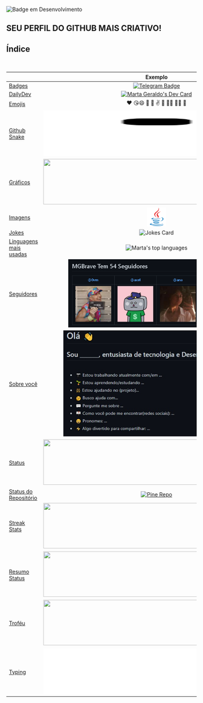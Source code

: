 
![Badge em Desenvolvimento](http://img.shields.io/static/v1?label=STATUS&message=EM%20DESENVOLVIMENTO&color=GREEN&style=for-the-badge)

## SEU PERFIL DO GITHUB MAIS CRIATIVO!


## Índice

<br>

|| Exemplo|
|---|:---:|
| [Badges](./badge.md)|[![Telegram Badge](https://img.shields.io/badge/Telegram-2CA5E0?style=for-the-badge&logo=telegram&logoColor=white)]()|
| [DailyDev](./dailyDev.md)|<a href="https://app.daily.dev/mggdev"><img src="https://api.daily.dev/devcards/v2/NTVMhhsT6Pq1Wbj345gSh.png?type=default&r=pri" width="150" alt="Marta Geraldo's Dev Card"/></a>|
| [Emojis](./emoji.md)|❤️ 😘😄 🥰 🙊 ✌️ 👩 👩‍🎓 👨‍💻 🦋|
| [Github Snake](./snake.md)|<img src="https://github.com/MGBrave/MGBrave/blob/output/github-contribution-grid-snake.svg" height="120" width="600">|
|[Gráficos](./graficos.md)| <img src="https://starchart.cc/MGBrave/badges.svg" height="120" width="600"> |
|[Imagens](./image.md)|<img src="https://raw.githubusercontent.com/devicons/devicon/master/icons/java/java-original.svg" alt="java" width="50" height="50"/>|
|[Jokes](./jokes.md)|![Jokes Card](https://readme-jokes.vercel.app/api)|
|[Linguagens mais usadas](./linguagensUsadas.md)| ![Marta's top languages](https://github-readme-stats.vercel.app/api/top-langs/?username=MGBrave&theme=blue-green)|
|[Seguidores](./followers.md)|<img src="https://github.com/MGBrave/things-for-your-github-profile/blob/main/img/followers.png?raw=true"  height="180" > |
| [Sobre você](./comeco.md)| <img src="https://github.com/MGBrave/things-for-your-github-profile/blob/main/img/aboutyou.jpg?raw=true"  height="280" >  |
| [Status](./status.md)|<img src="https://github-readme-stats.vercel.app/api?username=MGBrave&bg_color=30,e96443,904e95&title_color=fff&text_color=fff" height="120" width="600">|
| [Status do Repositório](./statusRepositorio.md)|[![Pine Repo](https://github-readme-stats.vercel.app/api/pin/?username=MGBrave&repo=github-readme-stats&cache_seconds=86400&theme=rose_pine)]()|
| [Streak Stats](./streakStats.md)|<img src="https://github-readme-streak-stats.herokuapp.com/?user=MGBrave" height="120" width="600">|
| [Resumo Status](./resumoStatus.md)|<img src="https://github-profile-summary-cards.vercel.app/api/cards/profile-details?username=MGBrave&theme=radical" height="120" width="600">|
|[Troféu](./trofeu.md)|<img src="https://github-profile-trophy.vercel.app/?username=sciencepal&theme=juicyfresh&no-frame=true&row=1&&margin-w=20&no-bg=true" height="120" width="600"> |
|[Typing](./typing.md)| <img src="https://raw.githubusercontent.com/MGBrave/things-for-your-github-profile/fcab89e6b75f9d0be95fe88fea5528a7a3ff5cbc/img/giveStarRepo.svg" height="120" width="600">|

